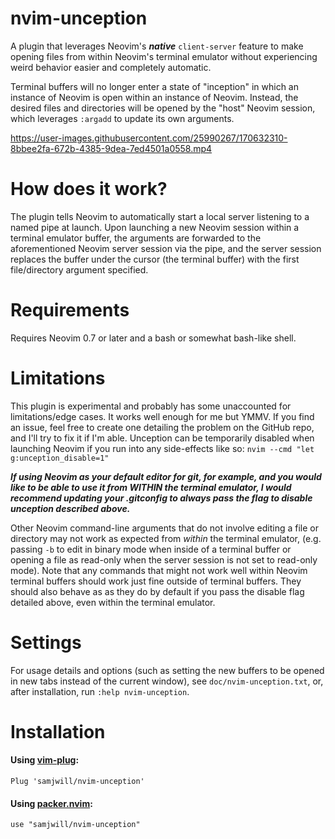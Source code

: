 # nvim-unception

A plugin that leverages Neovim's ***native*** `client-server` feature to
make opening files from within Neovim's terminal emulator without
experiencing weird behavior easier and completely automatic.

Terminal buffers will no longer enter a state of "inception" in which an
instance of Neovim is open within an instance of Neovim. Instead, the
desired files and directories will be opened by the "host" Neovim session,
which leverages `:argadd` to update its own arguments.

https://user-images.githubusercontent.com/25990267/170632310-8bbee2fa-672b-4385-9dea-7ed4501a0558.mp4

# How does it work?

The plugin tells Neovim to automatically start a local server listening to
a named pipe at launch. Upon launching a new Neovim session within a
terminal emulator buffer, the arguments are forwarded to the aforementioned
Neovim server session via the pipe, and the server session replaces the
buffer under the cursor (the terminal buffer) with the first file/directory
argument specified.

# Requirements

Requires Neovim 0.7 or later and a bash or somewhat bash-like shell.

# Limitations

This plugin is experimental and probably has some unaccounted for
limitations/edge cases. It works well enough for me but YMMV. If you find an
issue, feel free to create one detailing the problem on the GitHub repo, and
I'll try to fix it if I'm able. Unception can be temporarily disabled when
launching Neovim if you run into any side-effects like so: `nvim --cmd "let
g:unception_disable=1"`

***If using Neovim as your default editor for git, for example, and you
would like to be able to use it from WITHIN the terminal emulator, I would
recommend updating your .gitconfig to always pass the flag to disable
unception described above.***

Other Neovim command-line arguments that do not involve editing a file or
directory may not work as expected from *within* the terminal emulator, (e.g.
passing `-b` to edit in binary mode when inside of a terminal buffer or opening
a file as read-only when the server session is not set to read-only mode). Note
that any commands that might not work well within Neovim terminal buffers
should work just fine outside of terminal buffers. They should also behave as
as they do by default if you pass the disable flag detailed above, even within
the terminal emulator.

# Settings

For usage details and options (such as setting the new buffers to be opened in
new tabs instead of the current window), see `doc/nvim-unception.txt`, or,
after installation, run `:help nvim-unception`.

# Installation

#### Using [vim-plug](https://github.com/junegunn/vim-plug):

    Plug 'samjwill/nvim-unception'

#### Using [packer.nvim](https://github.com/wbthomason/packer.nvim):

    use "samjwill/nvim-unception"

